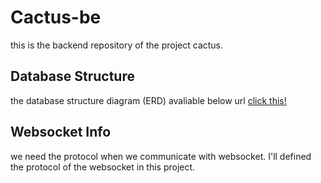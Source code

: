 # Cactus-be

this is the backend repository of the project cactus.

## Database Structure

the database structure diagram (ERD) avaliable below url
[click this!](https://github.com/Gist-Cactus/cactus-be.git)

## Websocket Info

we need the protocol when we communicate with websocket. I'll defined the protocol of the websocket in this project.
